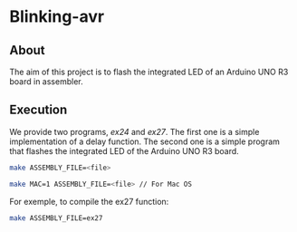 # Blinking-avr

## About

The aim of this project is to flash the integrated LED of an Arduino UNO R3 board in assembler.

## Execution

We provide two programs, *ex24* and *ex27*.
The first one is a simple implementation of a delay function.
The second one is a simple program that flashes the integrated LED of the Arduino UNO R3 board.

```bash
make ASSEMBLY_FILE=<file>

make MAC=1 ASSEMBLY_FILE=<file> // For Mac OS
```

For exemple, to compile the ex27 function:
```bash
make ASSEMBLY_FILE=ex27
```
